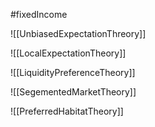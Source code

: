 #fixedIncome 

![[UnbiasedExpectationThreory]]

![[LocalExpectationTheory]]


![[LiquidityPreferenceTheory]]

![[SegementedMarketTheory]]

![[PreferredHabitatTheory]]

